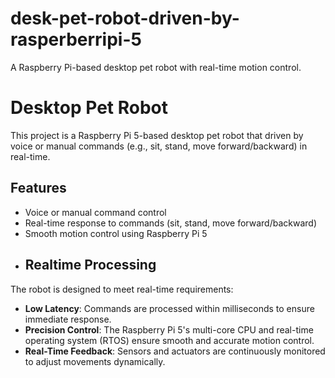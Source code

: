 # desk-pet-robot-driven-by-rasperberripi-5
A Raspberry Pi-based desktop pet robot with real-time motion control.
# Desktop Pet Robot
This project is a Raspberry Pi 5-based desktop pet robot that driven by voice or manual commands (e.g., sit, stand, move forward/backward) in real-time.
## Features
-  Voice or manual command control
-  Real-time response to commands (sit, stand, move forward/backward)
-  Smooth motion control using Raspberry Pi 5
-  ## Realtime Processing
The robot is designed to meet real-time requirements:
- **Low Latency**: Commands are processed within milliseconds to ensure immediate response.
- **Precision Control**: The Raspberry Pi 5's multi-core CPU and real-time operating system (RTOS) ensure smooth and accurate motion control.
- **Real-Time Feedback**: Sensors and actuators are continuously monitored to adjust movements dynamically.
